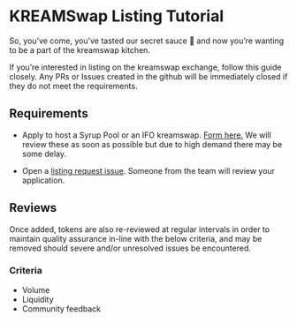 # KREAMSwap Listing Tutorial

So, you’ve come, you’ve tasted our secret sauce 🥞 and now you’re wanting to be a part of the kreamswap kitchen.

If you’re interested in listing on the kreamswap exchange, follow this guide closely. Any PRs or Issues created in the github will be immediately closed if they do not meet the requirements.

## Requirements


- Apply to host a Syrup Pool or an IFO kreamswap. [Form here.](https://docs.google.com/forms/d/e/1FAIpQLScGdT5rrVMr4WOWr08pvcroSeuIOtEJf1sVdQGVdcAOqryigQ/viewform) We will review these as soon as possible but due to high demand there may be some delay.


- Open a [listing request issue](https://github.com/kreamswap/kream-swap-interface/issues/new?assignees=Chef-Chungus&labels=listing&template=listing-request.md&title=%5BListing%5D+Request+listing+for+%7BADD+TOKEN+NAME+HERE%7D). Someone from the team will review your application.

## Reviews

Once added, tokens are also re-reviewed at regular intervals in order to maintain quality assurance in-line with the below criteria, and may be removed should severe and/or unresolved issues be encountered.

### Criteria

- Volume
- Liquidity
- Community feedback
